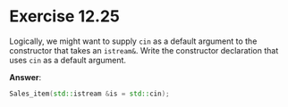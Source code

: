 # Exercise 12.25

Logically, we might want to supply `cin` as a default argument to the constructor that takes an `istream&`. Write the constructor declaration that uses `cin` as a default argument.

**Answer**:

```cpp
Sales_item(std::istream &is = std::cin);
```